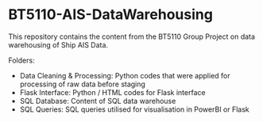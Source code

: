 # BT5110-AIS-DataWarehousing

This repository contains the content from the BT5110 Group Project on data warehousing of Ship AIS Data.

Folders:
- Data Cleaning & Processing: Python codes that were applied for processing of raw data before staging
- Flask Interface: Python / HTML codes for Flask interface
- SQL Database: Content of SQL data warehouse
- SQL Queries: SQL queries utilised for visualisation in PowerBI or Flask
